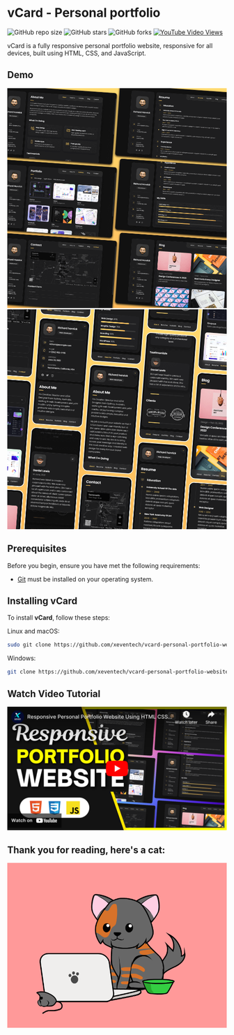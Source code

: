 # vCard - Personal portfolio

![GitHub repo size](https://img.shields.io/github/repo-size/xeventech/vcard-personal-portfolio-website)
![GitHub stars](https://img.shields.io/github/stars/xeventech/vcard-personal-portfolio-website?style=social)
![GitHub forks](https://img.shields.io/github/forks/xeventech/vcard-personal-portfolio-website?style=social)
[![YouTube Video Views](https://img.shields.io/youtube/views/-EuswwMCG4w?style=social)](https://youtu.be/-EuswwMCG4w)

vCard is a fully responsive personal portfolio website, responsive for all devices, built using HTML, CSS, and JavaScript.

## Demo

![vCard Desktop Demo](https://github.com/XevenTech/projects_snapshots/blob/main/vcard-portfolio/desktop.png?raw=true "Desktop Demo")
![vCard Mobile Demo](https://github.com/XevenTech/projects_snapshots/blob/main/vcard-portfolio/mobile.png?raw=true "Mobile Demo")

## Prerequisites

Before you begin, ensure you have met the following requirements:

* [Git](https://git-scm.com/downloads "Download Git") must be installed on your operating system.

## Installing vCard

To install **vCard**, follow these steps:

Linux and macOS:

```bash
sudo git clone https://github.com/xeventech/vcard-personal-portfolio-website.git
```

Windows:

```bash
git clone https://github.com/xeventech/vcard-personal-portfolio-website.git
```

## Watch Video Tutorial

[![Watch Video](https://github.com/XevenTech/projects_snapshots/blob/main/vcard-portfolio/Thumbnail.png?raw=true "Play")](https://youtu.be/-EuswwMCG4w)


## Thank you for reading, here's a cat:

![Cat](https://github.com/XevenTech/xeventech/blob/main/cat.gif?raw=true "Thank You")
